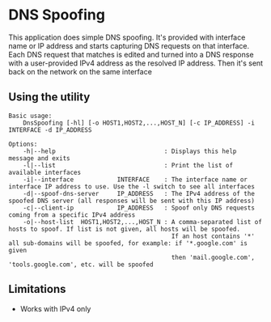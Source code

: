 DNS Spoofing
============

This application does simple DNS spoofing. It's provided with interface name or IP address and starts capturing DNS requests on that interface. 
Each DNS request that matches is edited and turned into a DNS response with a user-provided IPv4 address as the resolved IP address.
Then it's sent back on the network on the same interface

Using the utility
-----------------
	Basic usage: 
		DnsSpoofing [-hl] [-o HOST1,HOST2,...,HOST_N] [-c IP_ADDRESS] -i INTERFACE -d IP_ADDRESS

	Options:
		-h|--help                              : Displays this help message and exits
		-l|--list                              : Print the list of available interfaces
		-i|--interface            INTERFACE    : The interface name or interface IP address to use. Use the -l switch to see all interfaces
		-d|--spoof-dns-server     IP_ADDRESS   : The IPv4 address of the spoofed DNS server (all responses will be sent with this IP address)
		-c|--client-ip            IP_ADDRESS   : Spoof only DNS requests coming from a specific IPv4 address
		-o|--host-list  HOST1,HOST2,...,HOST_N : A comma-separated list of hosts to spoof. If list is not given, all hosts will be spoofed.
												 If an host contains '*' all sub-domains will be spoofed, for example: if '*.google.com' is given
												 then 'mail.google.com', 'tools.google.com', etc. will be spoofed

Limitations
-----------
- Works with IPv4 only
